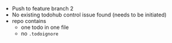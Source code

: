 * Push to feature branch 2
* No existing todohub control issue found (needs to be initiated)
* repo contains
  * one todo in one file
  * no `.todoignore`
